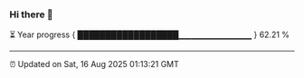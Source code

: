 ### Hi there 👋

⏳ Year progress { ██████████████████▁▁▁▁▁▁▁▁▁▁▁▁ } 62.21 %

---

⏰ Updated on Sat, 16 Aug 2025 01:13:21 GMT
